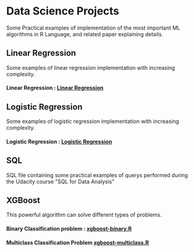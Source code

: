 # Data Science Projects

Some Practical examples of implementation of the most important ML algorithms in R Language, and related paper explaining details.

## Linear Regression
Some examples of linear regression implementation with increasing complexity.

#### Linear Regression : [Linear Regression](https://github.com/Elpinzeiro/R-Projects/tree/main/LinearRegression)

## Logistic Regression
Some examples of logistic regression implementation with increasing complexity.

#### Logistic Regression : [Logistic Regression](https://github.com/Elpinzeiro/R-Projects/tree/main/LogisticRegression) 

## SQL

SQL file containing some practical examples of querys performed during the Udacity course "SQL for Data Analysis"

## XGBoost

This powerful algorithm can solve different types of problems.

#### Binary Classification problem : [xgboost-binary.R](https://github.com/Elpinzeiro/R-Projects/blob/main/XGBoost/Binary/xgboost-binary.R)

#### Multiclass Classification Problem [xgboost-multiclass.R](https://github.com/Elpinzeiro/R-Projects/blob/main/XGBoost/Multiclass/xgboost-multiclass.R)

